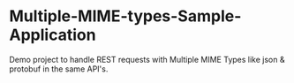 # Multiple-MIME-types-Sample-Application
Demo project to handle REST requests with Multiple MIME Types like json &amp; protobuf in the same API's.
